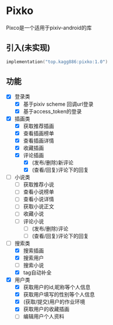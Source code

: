 # Pixko

Pixco是一个适用于pixiv-android的库

## 引入(未实现)

```kotlin
implementation("top.kagg886:pixko:1.0")
```

## 功能

- [x] 登录类
    - [x] 基于pixiv scheme 回调url登录
    - [x] 基于access_token的登录
- [x] 插画类
    - [x] 获取推荐插画
    - [x] 查看插画榜单
    - [x] 查看插画详情
    - [x] 收藏插画
    - [x] 评论插画
      - [x] (发布/删除)新评论
      - [x] (查看/回复)评论下的回复
- [ ] 小说类
    - [ ] 获取推荐小说
    - [ ] 查看小说榜单
    - [ ] 查看小说详情
    - [ ] 获取小说正文
    - [ ] 收藏小说
    - [ ] 评论小说
        - [ ] (发布/删除)评论
        - [ ] (查看/回复)评论下的回复
- [ ] 搜索类
    - [x] 搜索插画
    - [x] 搜索用户
    - [ ] 搜索小说
    - [x] tag自动补全
- [x] 用户类
    - [x] 获取用户的id,昵称等个人信息
    - [x] 获取用户填写的性别等个人信息
    - [x] (获取/提交)用户的作业环境
    - [x] 获取用户的收藏插画
    - [ ] 编辑用户个人资料